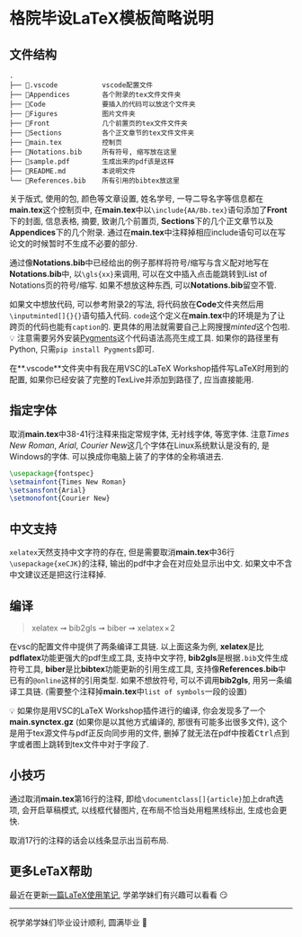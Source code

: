 # 格院毕设LaTeX模板简略说明

## 文件结构

```
.
├── 📁.vscode           vscode配置文件
├── 📁Appendices        各个附录的tex文件文件夹
├── 📁Code              要插入的代码可以放这个文件夹
├── 📁Figures           图片文件夹
├── 📁Front             几个前置页的tex文件文件夹
├── 📁Sections          各个正文章节的tex文件文件夹
├── 📑main.tex          控制页
├── 📑Notations.bib     所有符号, 缩写放在这里
├── 📑sample.pdf        生成出来的pdf该是这样
├── 📑README.md         本说明文件
└── 📑References.bib    所有引用的bibtex放这里
```

关于版式, 使用的包, 颜色等文章设置, 姓名学号, 一导二导名字等信息都在**main.tex**这个控制页中, 在**main.tex**中以`\include{AA/Bb.tex}`语句添加了**Front**下的封面, 信息表格, 摘要, 致谢几个前置页, **Sections**下的几个正文章节以及**Appendices**下的几个附录. 通过在**main.tex**中注释掉相应include语句可以在写论文的时候暂时不生成不必要的部分.

通过像**Notations.bib**中已经给出的例子那样将符号/缩写与含义配对地写在**Notations.bib**中, 以`\gls{xx}`来调用, 可以在文中插入点击能跳转到List of Notations页的符号/缩写. 如果不想放这种东西, 可以**Notations.bib**留空不管.

如果文中想放代码, 可以参考附录2的写法, 将代码放在**Code**文件夹然后用`\inputminted[]{}{}`语句插入代码. `code`这个定义在**main.tex**中的环境是为了让跨页的代码也能有`caption`的. 更具体的用法就需要自己上网搜搜*minted*这个包啦. 💡 注意需要另外安装[Pygments](https://pygments.org/)这个代码语法高亮生成工具. 如果你的路径里有Python, 只需`pip install Pygments`即可.

在**\.vscode**文件夹中有我在用VSC的LaTeX Workshop插件写LaTeX时用到的配置, 如果你已经安装了完整的TexLive并添加到路径了, 应当直接能用.

## 指定字体

取消**main.tex**中38-41行注释来指定常规字体, 无衬线字体, 等宽字体. 注意*Times New Roman*, *Arial*, *Courier New*这几个字体在Linux系统默认是没有的, 是Windows的字体. 可以换成你电脑上装了的字体的全称填进去.

```latex
\usepackage{fontspec}
\setmainfont{Times New Roman}
\setsansfont{Arial}
\setmonofont{Courier New}
```

## 中文支持

`xelatex`天然支持中文字符的存在, 但是需要取消**main.tex**中36行`\usepackage{xeCJK}`的注释, 输出的pdf中才会在对应处显示出中文. 如果文中不含中文建议还是把这行注释掉.

## 编译

> xelatex ➞ bib2gls ➞ biber ➞ xelatex × 2

在vsc的配置文件中提供了两条编译工具链. 以上面这条为例, **xelatex**是比**pdflatex**功能更强大的pdf生成工具, 支持中文字符, **bib2gls**是根据`.bib`文件生成符号工具, **biber**是比**bibtex**功能更新的引用生成工具, 支持像**References.bib**中已有的`@online`这样的引用类型. 如果不想放符号, 可以不调用**bib2gls**, 用另一条编译工具链. (需要整个注释掉**main.tex**中`list of symbols`一段的设置)

💡 如果你是用VSC的LaTeX Workshop插件进行的编译, 你会发现多了一个**main.synctex.gz** (如果你是以其他方式编译的, 那很有可能多出很多文件), 这个是用于tex源文件与pdf正反向同步用的文件, 删掉了就无法在pdf中按着<kbd>Ctrl</kbd>点到字或者图上跳转到tex文件中对于字段了.

## 小技巧

通过取消**main.tex**第16行的注释, 即给`\documentclass[]{article}`加上draft选项, 会开启草稿模式, 以线框代替图片, 在布局不恰当处用粗黑线标出, 生成也会更快.

取消17行的注释的话会以线条显示出当前布局.

## 更多LeTaX帮助

最近在更新[一篇LaTeX使用笔记](https://leojhonsong.github.io/zh-CN/2021/05/24/LaTeX杂记/), 学弟学妹们有兴趣可以看看 😏

------

祝学弟学妹们毕业设计顺利, 圆满毕业 💪